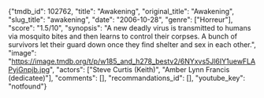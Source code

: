 {"tmdb_id": 102762, "title": "Awakening", "original_title": "Awakening", "slug_title": "awakening", "date": "2006-10-28", "genre": ["Horreur"], "score": "1.5/10", "synopsis": "A new deadly virus is transmitted to humans via mosquito bites and then learns to control their corpses. A bunch of survivors let their guard down once they find shelter and sex in each other.", "image": "https://image.tmdb.org/t/p/w185_and_h278_bestv2/6NYxvs5Jl6IY1uewFLAPyjGnpjb.jpg", "actors": ["Steve Curtis (Keith)", "Amber Lynn Francis (dedicatee)"], "comments": [], "recommandations_id": [], "youtube_key": "notfound"}